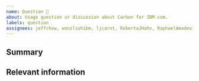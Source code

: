 ```yaml
---
name: Question 🤔
about: Usage question or discussion about Carbon for IBM.com.
labels: question
assignees: jeffchew, wonilsuhibm, ljcarot, RobertaJHahn, RaphaelAmadeu, jacobottesen-dgc
---
```


<!--

Hi there! 👋 Hope everything is going okay using projects from the IBM Digital
Design System team. It looks like you might have a question about our work, so
we wanted to share a couple resources that you could use if you haven't tried
them yet 🙂.

If you're an IBMer, we have a couple of Slack channels available across all IBM
Workspaces:

- #carbon-for-ibm-dotcom for questions about Carbon for IBM.com
- #carbon-design-system for questions about the Carbon Design System

If these resources don't work out, help us out by filling out a couple of
details below!

-->

## Summary

## Relevant information

<!-- Provide as much useful information as you can -->

